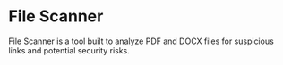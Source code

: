 # File Scanner

File Scanner is a tool built to analyze PDF and DOCX files for suspicious links and potential security risks.
